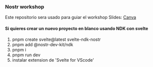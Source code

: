 ### Nostr workshop

Este repositorio sera usado para guiar el workshop
Slides: [Canva](https://www.canva.com/design/DAF0-74i9po/e7EdaMzto2PfBdTDz5E_sg/view#1)

#### Si quieres crear un nuevo proyecto en blanco usando NDK con svelte

1. pnpm create svelte@latest svelte-ndk-nostr
2. pnpm add @nostr-dev-kit/ndk
3. pnpm i
4. pnpm run dev
5. instalar extension de 'Svelte for VScode'
